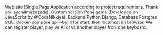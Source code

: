 Web site (Single Page Application according to project requirements. Thank you @emilmirzazada). 
Custom version Pong game (Developed on JavaScript by @CodeNikkiya). 
Backend Python Django,
Database Postgres SQL.
docker-compose up --build for start, then localhost im browser. 
We can register player, play vs AI or vs another player from one keyboard. 
